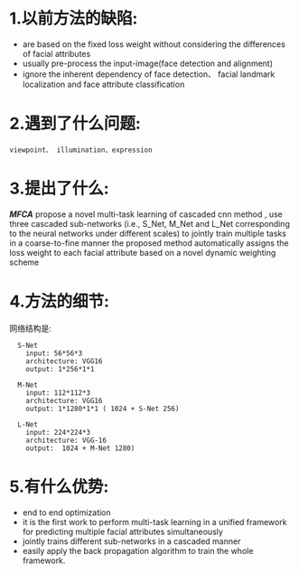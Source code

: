 
# 1.以前方法的缺陷:
* are based on the fixed loss weight without considering the differences of facial attributes
* usually pre-process the input-image(face detection and alignment)
* ignore the inherent dependency of face detection、 facial landmark localization and face attribute classification

# 2.遇到了什么问题:
~~~
viewpoint、 illumination、expression
~~~
# 3.提出了什么:
**_MFCA_** propose a novel multi-task learning of cascaded cnn method ,
use three cascaded sub-networks (i.e., S_Net, M_Net and L_Net corresponding to the neural networks under different scales) to jointly train multiple tasks in a coarse-to-fine manner the proposed method automatically assigns the loss weight to each facial attribute based on a novel dynamic weighting scheme
# 4.方法的细节:
  网络结构是:
  ~~~
    S-Net
      input: 56*56*3
      architecture: VGG16
      output: 1*256*1*1

    M-Net
      input: 112*112*3
      architecture: VGG16
      output: 1*1280*1*1 ( 1024 + S-Net 256)

    L-Net
      input: 224*224*3
      architecture: VGG-16
      output:  1024 + M-Net 1280)
  ~~~


# 5.有什么优势:
* end to end optimization<br/>
* it is the first work to perform multi-task learning in a unified framework for predicting multiple facial attributes simultaneously
* jointly trains different sub-networks in a cascaded manner
* easily apply the back propagation algorithm to train the whole framework.
